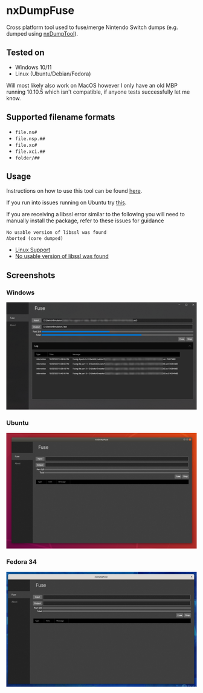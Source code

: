 ﻿# nxDumpFuse

Cross platform tool used to fuse/merge Nintendo Switch dumps (e.g. dumped using [nxDumpTool](https://github.com/DarkMatterCore/nxdumptool)).

## Tested on

- Windows 10/11
- Linux (Ubuntu/Debian/Fedora)

Will most likely also work on MacOS however I only have an old MBP running 10.10.5 which isn't compatible, if anyone tests successfully let me know.

## Supported filename formats

- `file.ns#`
- `file.nsp.##`
- `file.xc#`
- `file.xci.##`
- `folder/##`

## Usage

Instructions on how to use this tool can be found [here](https://yuzu-emu.org/help/quickstart/#merging-split-game-dumps).

If you run into issues running on Ubuntu try [this](https://github.com/oMaN-Rod/nxDumpFuse/wiki/Launching).

If you are receiving a libssl error similar to the following you will need to manually install the package, refer to these issues for guidance

```
No usable version of libssl was found
Aborted (core dumped)
```

- [Linux Support](https://github.com/oMaN-Rod/nxDumpFuse/issues/4)
- [No usable version of libssl was found](https://github.com/oMaN-Rod/nxDumpFuse/issues/2)

## Screenshots

### Windows

<p align="center">
    <img src="assets/Windows.png">
</p>

### Ubuntu

<p align="center">
    <img src="assets/Ubuntu-18.04.png">
</p>

### Fedora 34

<p align="center">
    <img src="assets/Fedora-34.png">
</p>
